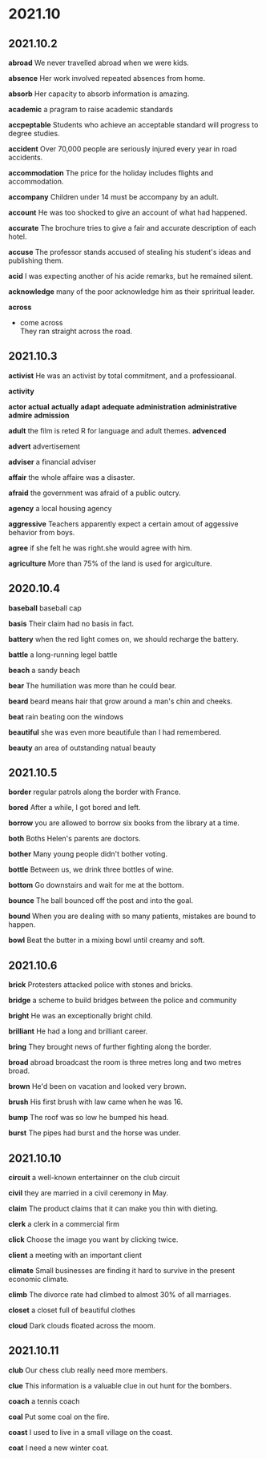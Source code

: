 # 2021.10

## 2021.10.2
**abroad**
We never travelled abroad when we were kids.

**absence**
Her work involved repeated absences from home.

**absorb**
Her capacity to absorb information is amazing.

**academic**
a pragram to raise academic standards

**accpeptable**
Students who achieve an acceptable standard will progress to degree studies.

**accident** 
Over 70,000 people are seriously injured every year in road accidents.

**accommodation**
The price for the holiday includes flights and accommodation.

**accompany**
Children under 14 must be accompany by an adult.

**account**
He was too shocked to give an account of what had happened.

**accurate** 
The brochure tries to give a fair and accurate description of each hotel.

**accuse**
The professor stands accused of stealing his student's ideas and publishing them.

**acid**
I was expecting another of his acide remarks, but he remained silent.

**acknowledge**
many of the poor acknowledge him as their spriritual leader.

**across**
- come across  
They ran straight across the road.

## 2021.10.3

**activist**
He was an activist by total commitment, and  a professioanal.

**activity**

**actor**
**actual**
**actually**
**adapt**
**adequate**
**administration**
**administrative**
**admire**
**admission**

**adult**
the film is reted R for language and adult themes.
**advenced**

**advert**
advertisement

**adviser**
a financial adviser

**affair**
the whole affaire was a disaster.

**afraid**
the government was afraid of a public outcry.

**agency**
a local housing agency

**aggressive**
Teachers apparently expect a certain amout of aggessive behavior from boys.

**agree**
if she felt he was right.she would agree with him.

**agriculture**
More than 75% of the land is used for argiculture.

## 2020.10.4

**baseball**
baseball cap

**basis**
Their claim had no basis in fact.

**battery**
when the red light comes on, we should recharge the battery.

**battle**
a long-running legel battle

**beach**
a sandy beach

**bear**
The humiliation was more than he could bear.

**beard**
beard means hair that grow around a man's chin and cheeks.

**beat**
rain beating oon the windows

**beautiful**
she was even more beautifule than I had remembered.

**beauty**
an area of outstanding natual beauty

## 2021.10.5

**border**
regular patrols along the border with France.

**bored**
After a while, I got bored and left.

**borrow**
you are allowed to borrow six books from the library at a time.

**both**
Boths Helen's parents are doctors.

**bother**
Many young people didn't bother voting.

**bottle**
Between us, we drink three bottles of wine.

**bottom**
Go downstairs and wait for me at the bottom.

**bounce**
The ball bounced off the post and into the goal.

**bound**
When you are dealing with so many patients, mistakes are bound to happen.

**bowl**
Beat the butter in a mixing bowl until creamy and soft.

## 2021.10.6

**brick**
Protesters attacked police with stones and bricks.

**bridge**
a scheme to build bridges between the police and community

**bright**
He was an exceptionally bright child.

**brilliant**
He had a long and brilliant career.

**bring**
They brought news of further fighting along the border.

**broad**
abroad
broadcast
the room is three metres long and two metres broad.

**brown**
He'd been on vacation and looked very brown.

**brush**
His first brush with law came when he was 16.

**bump**
The roof was so low he bumped his head.

**burst**
The pipes had burst and the horse was under.

## 2021.10.10
**circuit**
a well-known entertainner on the club circuit

**civil**
they are married in a civil ceremony in May.

**claim**
The product claims that it can make you thin with dieting.

**clerk**
a clerk in a commercial firm

**click**
Choose the image you want by clicking twice.

**client**
a meeting with an important client

**climate**
Small businesses are finding it hard to survive in the present economic climate.

**climb**
The divorce rate had climbed to almost 30% of all marriages.

**closet**
a closet full of beautiful clothes

**cloud**
Dark clouds floated across the moom.

## 2021.10.11
**club**
Our chess club really need more members.

**clue**
This information is a valuable clue in out hunt for the bombers.

**coach**
a tennis coach

**coal**
Put some coal on the fire.

**coast**
I used to live in a small village on the coast.

**coat**
I need a new winter coat.



